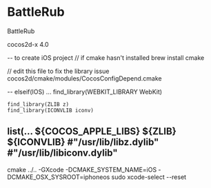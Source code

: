 # BattleRub
BattleRub

cocos2d-x 4.0

-- to create iOS project
// if cmake hasn't installed
brew install cmake 

// edit this file to fix the library issue
cocos2d/cmake/modules/CocosConfigDepend.cmake

--
elseif(IOS)
...
    find_library(WEBKIT_LIBRARY WebKit)
   
    find_library(ZLIB z)
    find_library(ICONVLIB iconv)
list(...
    ${COCOS_APPLE_LIBS}
    ${ZLIB}
    ${ICONVLIB}
    #"/usr/lib/libz.dylib"
    #"/usr/lib/libiconv.dylib"
--

cmake ../.. -GXcode -DCMAKE_SYSTEM_NAME=iOS -DCMAKE_OSX_SYSROOT=iphoneos
sudo xcode-select --reset
